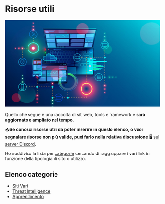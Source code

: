# Risorse utili

![image](images/proxy-image.jpg)

Quello che segue è una raccolta di siti web, tools e framework e **sarà aggiornato e ampliato nel tempo**.

📥**Se conosci risorse utili da poter inserire in questo elenco, o vuoi segnalare risorse non più valide, puoi farlo nella relativa discussione** 🖥 [sul server Discord](https://discord.com/channels/1172829172675133471/1186054636210229248).

Ho suddiviso la lista per [categorie](#elenco-categorie) cercando di raggruppare i vari link in funzione della tipologia di sito o utilizzo.

## Elenco categorie

* [Siti Vari](Various.md)
* [Threat Intelligence](Threat%20Intelligence.md)
* [Apprendimento](E-Learning.md)
